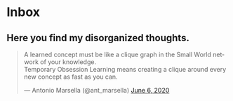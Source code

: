 # Inbox

## Here you find my disorganized thoughts.

<blockquote class="twitter-tweet"><p lang="en" dir="ltr">A learned concept must be like a clique graph in the Small World network of your knowledge. <br>Temporary Obsession Learning means creating a clique around every new concept as fast as you can.</p>&mdash; Antonio Marsella (@ant_marsella) <a href="https://twitter.com/ant_marsella/status/1269275603703906304?ref_src=twsrc%5Etfw">June 6, 2020</a></blockquote> <script async src="https://platform.twitter.com/widgets.js" charset="utf-8"></script>





